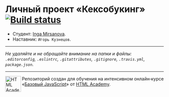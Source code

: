 # Личный проект «Кексобукинг» [![Build status][travis-image]][travis-url]

* Студент: [Inga Mirsanova](https://up.htmlacademy.ru/javascript/9/user/332789).
* Наставник: `Игорь Кузнецов`.

---

_Не удаляйте и не обращайте внимание на папки и файлы:_<br>
_`.editorconfig`, `.eslintrc`, `.gitattributes`, `.gitignore`, `.travis.yml`, `package.json`._

---

<a href="https://htmlacademy.ru/intensive/javascript"><img align="left" width="50" height="50" title="HTML Academy" src="https://up.htmlacademy.ru/static/img/intensive/javascript/logo-for-github.svg"></a>

Репозиторий создан для обучения на интенсивном онлайн‑курсе «[Базовый JavaScript](https://htmlacademy.ru/intensive/javascript)» от [HTML Academy](https://htmlacademy.ru).

[travis-image]: https://travis-ci.org/htmlacademy-javascript/332789-keksobooking.svg?branch=master
[travis-url]: https://travis-ci.org/htmlacademy-javascript/332789-keksobooking
